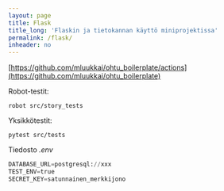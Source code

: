 ```yaml
---
layout: page
title: Flask
title_long: 'Flaskin ja tietokannan käyttö miniprojektissa'
permalink: /flask/
inheader: no
---
```


[https://github.com/mluukkai/ohtu_boilerplate/actions](https://github.com/mluukkai/ohtu_boilerplate)

Robot-testit:

```
robot src/story_tests
```

Yksikkötestit:

```
pytest src/tests
```

Tiedosto _.env_

```python
DATABASE_URL=postgresql://xxx
TEST_ENV=true
SECRET_KEY=satunnainen_merkkijono
```